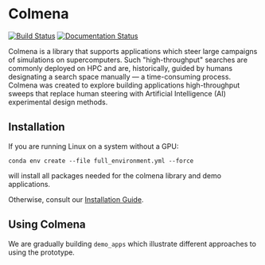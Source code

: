 # Colmena

[![Build Status](https://travis-ci.com/exalearn/colmena.svg?branch=master)](https://travis-ci.com/exalearn/colmena)
[![Documentation Status](https://readthedocs.org/projects/colmena/badge/?version=latest)](https://colmena.readthedocs.io/en/latest/?badge=latest)

Colmena is a library that supports applications which steer large campaigns of simulations on supercomputers.
Such "high-throughput" searches are commonly deployed on HPC and are, historically, 
guided by humans designating a search space manually &mdash; a time-consuming process.
Colmena was created to explore building applications high-throughput sweeps that replace human steering
with Artificial Intelligence (AI) experimental design methods. 

## Installation

If you are running Linux on a system without a GPU:

``conda env create --file full_environment.yml --force``

will install all packages needed for the colmena library and demo applications.

Otherwise, consult our [Installation Guide](https://colmena.readthedocs.io/en/latest/installation.html).

## Using Colmena

We are gradually building ``demo_apps`` which illustrate different approaches to using the prototype.

